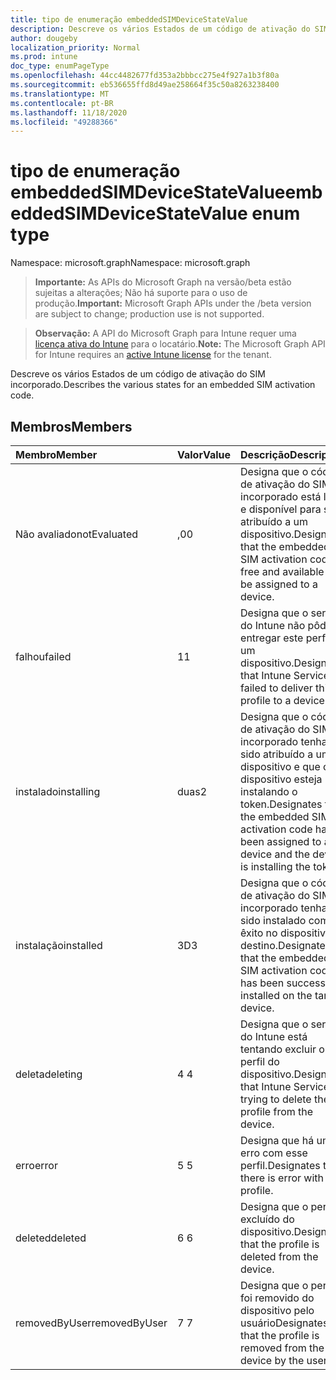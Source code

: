 ```yaml
---
title: tipo de enumeração embeddedSIMDeviceStateValue
description: Descreve os vários Estados de um código de ativação do SIM incorporado.
author: dougeby
localization_priority: Normal
ms.prod: intune
doc_type: enumPageType
ms.openlocfilehash: 44cc4482677fd353a2bbbcc275e4f927a1b3f80a
ms.sourcegitcommit: eb536655ffd8d49ae258664f35c50a8263238400
ms.translationtype: MT
ms.contentlocale: pt-BR
ms.lasthandoff: 11/18/2020
ms.locfileid: "49288366"
---
```

# <a name="embeddedsimdevicestatevalue-enum-type"></a><span data-ttu-id="d8e65-103">tipo de enumeração embeddedSIMDeviceStateValue</span><span class="sxs-lookup"><span data-stu-id="d8e65-103">embeddedSIMDeviceStateValue enum type</span></span>

<span data-ttu-id="d8e65-104">Namespace: microsoft.graph</span><span class="sxs-lookup"><span data-stu-id="d8e65-104">Namespace: microsoft.graph</span></span>

> <span data-ttu-id="d8e65-105">**Importante:** As APIs do Microsoft Graph na versão/beta estão sujeitas a alterações; Não há suporte para o uso de produção.</span><span class="sxs-lookup"><span data-stu-id="d8e65-105">**Important:** Microsoft Graph APIs under the /beta version are subject to change; production use is not supported.</span></span>

> <span data-ttu-id="d8e65-106">**Observação:** A API do Microsoft Graph para Intune requer uma [licença ativa do Intune](https://go.microsoft.com/fwlink/?linkid=839381) para o locatário.</span><span class="sxs-lookup"><span data-stu-id="d8e65-106">**Note:** The Microsoft Graph API for Intune requires an [active Intune license](https://go.microsoft.com/fwlink/?linkid=839381) for the tenant.</span></span>

<span data-ttu-id="d8e65-107">Descreve os vários Estados de um código de ativação do SIM incorporado.</span><span class="sxs-lookup"><span data-stu-id="d8e65-107">Describes the various states for an embedded SIM activation code.</span></span>

## <a name="members"></a><span data-ttu-id="d8e65-108">Membros</span><span class="sxs-lookup"><span data-stu-id="d8e65-108">Members</span></span>
|<span data-ttu-id="d8e65-109">Membro</span><span class="sxs-lookup"><span data-stu-id="d8e65-109">Member</span></span>|<span data-ttu-id="d8e65-110">Valor</span><span class="sxs-lookup"><span data-stu-id="d8e65-110">Value</span></span>|<span data-ttu-id="d8e65-111">Descrição</span><span class="sxs-lookup"><span data-stu-id="d8e65-111">Description</span></span>|
|:---|:---|:---|
|<span data-ttu-id="d8e65-112">Não avaliado</span><span class="sxs-lookup"><span data-stu-id="d8e65-112">notEvaluated</span></span>|<span data-ttu-id="d8e65-113">,0</span><span class="sxs-lookup"><span data-stu-id="d8e65-113">0</span></span>|<span data-ttu-id="d8e65-114">Designa que o código de ativação do SIM incorporado está livre e disponível para ser atribuído a um dispositivo.</span><span class="sxs-lookup"><span data-stu-id="d8e65-114">Designates that the embedded SIM activation code is free and available to be assigned to a device.</span></span>|
|<span data-ttu-id="d8e65-115">falhou</span><span class="sxs-lookup"><span data-stu-id="d8e65-115">failed</span></span>|<span data-ttu-id="d8e65-116">1</span><span class="sxs-lookup"><span data-stu-id="d8e65-116">1</span></span>|<span data-ttu-id="d8e65-117">Designa que o serviço do Intune não pôde entregar este perfil a um dispositivo.</span><span class="sxs-lookup"><span data-stu-id="d8e65-117">Designates that Intune Service failed to deliver this profile to a device.</span></span>|
|<span data-ttu-id="d8e65-118">instalado</span><span class="sxs-lookup"><span data-stu-id="d8e65-118">installing</span></span>|<span data-ttu-id="d8e65-119">duas</span><span class="sxs-lookup"><span data-stu-id="d8e65-119">2</span></span>|<span data-ttu-id="d8e65-120">Designa que o código de ativação do SIM incorporado tenha sido atribuído a um dispositivo e que o dispositivo esteja instalando o token.</span><span class="sxs-lookup"><span data-stu-id="d8e65-120">Designates that the embedded SIM activation code has been assigned to a device and the device is installing the token.</span></span>|
|<span data-ttu-id="d8e65-121">instalação</span><span class="sxs-lookup"><span data-stu-id="d8e65-121">installed</span></span>|<span data-ttu-id="d8e65-122">3D</span><span class="sxs-lookup"><span data-stu-id="d8e65-122">3</span></span>|<span data-ttu-id="d8e65-123">Designa que o código de ativação do SIM incorporado tenha sido instalado com êxito no dispositivo de destino.</span><span class="sxs-lookup"><span data-stu-id="d8e65-123">Designates that the embedded SIM activation code has been successfully installed on the target device.</span></span>|
|<span data-ttu-id="d8e65-124">deleta</span><span class="sxs-lookup"><span data-stu-id="d8e65-124">deleting</span></span>|<span data-ttu-id="d8e65-125">4 </span><span class="sxs-lookup"><span data-stu-id="d8e65-125">4</span></span>|<span data-ttu-id="d8e65-126">Designa que o serviço do Intune está tentando excluir o perfil do dispositivo.</span><span class="sxs-lookup"><span data-stu-id="d8e65-126">Designates that Intune Service is trying to delete the profile from the device.</span></span>|
|<span data-ttu-id="d8e65-127">erro</span><span class="sxs-lookup"><span data-stu-id="d8e65-127">error</span></span>|<span data-ttu-id="d8e65-128">5 </span><span class="sxs-lookup"><span data-stu-id="d8e65-128">5</span></span>|<span data-ttu-id="d8e65-129">Designa que há um erro com esse perfil.</span><span class="sxs-lookup"><span data-stu-id="d8e65-129">Designates that there is error with this profile.</span></span>|
|<span data-ttu-id="d8e65-130">deleted</span><span class="sxs-lookup"><span data-stu-id="d8e65-130">deleted</span></span>|<span data-ttu-id="d8e65-131">6 </span><span class="sxs-lookup"><span data-stu-id="d8e65-131">6</span></span>|<span data-ttu-id="d8e65-132">Designa que o perfil é excluído do dispositivo.</span><span class="sxs-lookup"><span data-stu-id="d8e65-132">Designates that the profile is deleted from the device.</span></span>|
|<span data-ttu-id="d8e65-133">removedByUser</span><span class="sxs-lookup"><span data-stu-id="d8e65-133">removedByUser</span></span>|<span data-ttu-id="d8e65-134">7 </span><span class="sxs-lookup"><span data-stu-id="d8e65-134">7</span></span>|<span data-ttu-id="d8e65-135">Designa que o perfil foi removido do dispositivo pelo usuário</span><span class="sxs-lookup"><span data-stu-id="d8e65-135">Designates that the profile is removed from the device by the user</span></span>|




